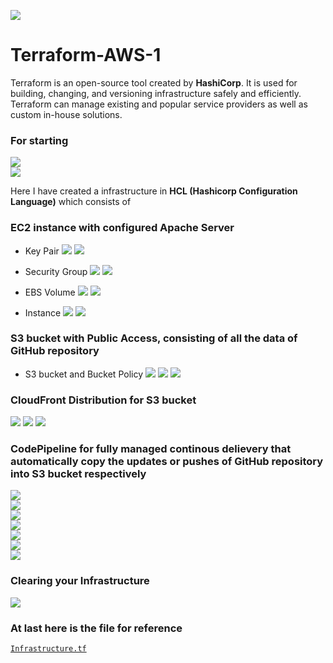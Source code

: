 ![](images/terraws.png)
# Terraform-AWS-1
Terraform is an open-source tool created by **HashiCorp**. It is used for building, changing, and versioning infrastructure safely and efficiently. Terraform can manage existing and popular service providers as well as custom in-house solutions.

### For starting
![](images/terrastart1.png)
<br/>
![](images/terrastart2.png)

Here I have created a infrastructure in **HCL (Hashicorp Configuration Language)** which consists of 

### EC2 instance with configured Apache Server
  * Key Pair
![](images/codekey.png)
![](images/key.png)

  * Security Group
![](images/sg.png)
![](images/codesg.png)

  * EBS Volume
![](images/volume.png)
![](images/codevolume.png)

  * Instance
![](images/instance.png)
![](images/codeinst.png)
  
### S3 bucket with Public Access, consisting of all the data of GitHub repository
   * S3 bucket and Bucket Policy
![](images/bucket1.png)
![](images/bucket2.png)
![](images/codebucket.png)
   
### CloudFront Distribution for S3 bucket
![](images/codedistri1.png)
![](images/codedistri2.png)
![](images/distri.png)
<br/>

### CodePipeline for fully managed continous delievery that automatically copy the updates or pushes of GitHub repository into S3 bucket respectively
![](images/pipeline1.png)
<br/>
![](images/pipeline2.png)
<br/>
![](images/pipeline3.png)
<br/>
![](images/pipeline4.png)
<br/>
![](images/pipeline5.png)
<br/>
![](images/pipeline6.png)
<br/>
![](images/pipeline7.png)
<br/>

### Clearing your Infrastructure
![](images/toDestroy.png)
<br/>

### At last here is the file for reference<br/>
[`Infrastructure.tf`](https://github.com/Sparsh-Agrawal/Terraform-AWS-1/blob/master/infra.tf)
